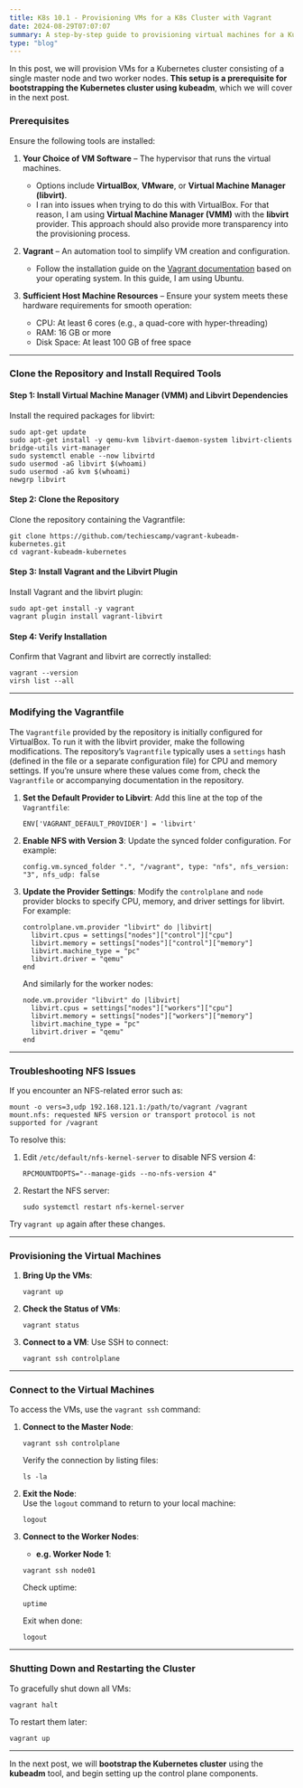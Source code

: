```yaml
---
title: K8s 10.1 - Provisioning VMs for a K8s Cluster with Vagrant 
date: 2024-08-29T07:07:07  
summary: A step-by-step guide to provisioning virtual machines for a Kubernetes cluster using Vagrant, including setup for a single master node and two worker nodes.  
type: "blog"  
---
```


In this post, we will provision VMs for a Kubernetes cluster consisting of a single master node and two worker nodes. **This setup is a prerequisite for bootstrapping the Kubernetes cluster using kubeadm**, which we will cover in the next post.

### **Prerequisites**  
Ensure the following tools are installed:

1. **Your Choice of VM Software** – The hypervisor that runs the virtual machines.  
   - Options include **VirtualBox**, **VMware**, or **Virtual Machine Manager (libvirt)**.  
   - I ran into issues when trying to do this with VirtualBox. For that reason, I am using **Virtual Machine Manager (VMM)** with the **libvirt** provider. This approach should also provide more transparency into the provisioning process.

2. **Vagrant** – An automation tool to simplify VM creation and configuration.  
   - Follow the installation guide on the [Vagrant documentation](https://www.vagrantup.com/docs/installation) based on your operating system. In this guide, I am using Ubuntu.

3. **Sufficient Host Machine Resources** – Ensure your system meets these hardware requirements for smooth operation:
   - CPU: At least 6 cores (e.g., a quad-core with hyper-threading)
   - RAM: 16 GB or more
   - Disk Space: At least 100 GB of free space

---

### **Clone the Repository and Install Required Tools**

#### **Step 1: Install Virtual Machine Manager (VMM) and Libvirt Dependencies**  
Install the required packages for libvirt:

```
sudo apt-get update
sudo apt-get install -y qemu-kvm libvirt-daemon-system libvirt-clients bridge-utils virt-manager
sudo systemctl enable --now libvirtd
sudo usermod -aG libvirt $(whoami)
sudo usermod -aG kvm $(whoami)
newgrp libvirt
```

#### **Step 2: Clone the Repository**  
Clone the repository containing the Vagrantfile:

```
git clone https://github.com/techiescamp/vagrant-kubeadm-kubernetes.git
cd vagrant-kubeadm-kubernetes
```

#### **Step 3: Install Vagrant and the Libvirt Plugin**  
Install Vagrant and the libvirt plugin:

```
sudo apt-get install -y vagrant
vagrant plugin install vagrant-libvirt
```

#### **Step 4: Verify Installation**  
Confirm that Vagrant and libvirt are correctly installed:

```
vagrant --version
virsh list --all
```

---

### **Modifying the Vagrantfile**

The `Vagrantfile` provided by the repository is initially configured for VirtualBox. To run it with the libvirt provider, make the following modifications. The repository’s `Vagrantfile` typically uses a `settings` hash (defined in the file or a separate configuration file) for CPU and memory settings. If you’re unsure where these values come from, check the `Vagrantfile` or accompanying documentation in the repository.

1. **Set the Default Provider to Libvirt**:
   Add this line at the top of the `Vagrantfile`:
   ```
   ENV['VAGRANT_DEFAULT_PROVIDER'] = 'libvirt'
   ```

2. **Enable NFS with Version 3**:
   Update the synced folder configuration. For example:
   ```
   config.vm.synced_folder ".", "/vagrant", type: "nfs", nfs_version: "3", nfs_udp: false
   ```

3. **Update the Provider Settings**:
   Modify the `controlplane` and `node` provider blocks to specify CPU, memory, and driver settings for libvirt. For example:
   ```
   controlplane.vm.provider "libvirt" do |libvirt|
     libvirt.cpus = settings["nodes"]["control"]["cpu"]
     libvirt.memory = settings["nodes"]["control"]["memory"]
     libvirt.machine_type = "pc"
     libvirt.driver = "qemu"
   end
   ```

   And similarly for the worker nodes:
   ```
   node.vm.provider "libvirt" do |libvirt|
     libvirt.cpus = settings["nodes"]["workers"]["cpu"]
     libvirt.memory = settings["nodes"]["workers"]["memory"]
     libvirt.machine_type = "pc"
     libvirt.driver = "qemu"
   end
   ```

---

### **Troubleshooting NFS Issues**

If you encounter an NFS-related error such as:

```
mount -o vers=3,udp 192.168.121.1:/path/to/vagrant /vagrant
mount.nfs: requested NFS version or transport protocol is not supported for /vagrant
```

To resolve this:

1. Edit `/etc/default/nfs-kernel-server` to disable NFS version 4:
   ```
   RPCMOUNTDOPTS="--manage-gids --no-nfs-version 4"
   ```

2. Restart the NFS server:
   ```
   sudo systemctl restart nfs-kernel-server
   ```

Try `vagrant up` again after these changes.

---

### **Provisioning the Virtual Machines**

1. **Bring Up the VMs**:
   ```
   vagrant up
   ```

2. **Check the Status of VMs**:
   ```
   vagrant status
   ```

3. **Connect to a VM**:
   Use SSH to connect:
   ```
   vagrant ssh controlplane
   ```

---

### **Connect to the Virtual Machines**

To access the VMs, use the `vagrant ssh` command:

1. **Connect to the Master Node**:  
   ```
   vagrant ssh controlplane
   ```
   
   Verify the connection by listing files:
   ```
   ls -la
   ```
   
2. **Exit the Node**:  
   Use the `logout` command to return to your local machine:
   ```
   logout
   ```

3. **Connect to the Worker Nodes**:  
   - **e.g. Worker Node 1**:  
   ```
   vagrant ssh node01
   ```
   
     Check uptime:
   ```
   uptime
   ```
   
     Exit when done:
   ```
   logout
   ```

---

### **Shutting Down and Restarting the Cluster**

To gracefully shut down all VMs:
```
vagrant halt
```

To restart them later:
```
vagrant up
```

---

In the next post, we will **bootstrap the Kubernetes cluster** using the **kubeadm** tool, and begin setting up the control plane components.